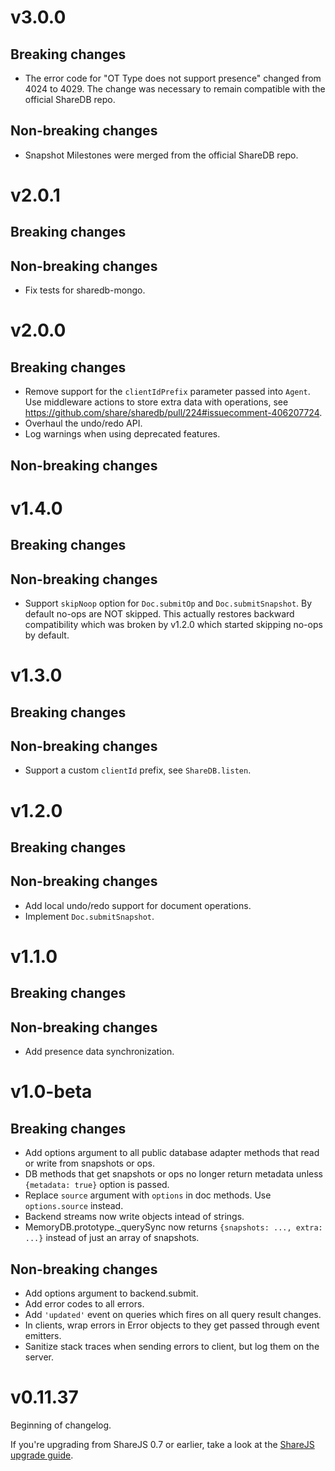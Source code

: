 # v3.0.0

## Breaking changes

- The error code for "OT Type does not support presence" changed from 4024 to 4029. The change was necessary to remain compatible with the official ShareDB repo.

## Non-breaking changes

- Snapshot Milestones were merged from the official ShareDB repo.


# v2.0.1

## Breaking changes

## Non-breaking changes

- Fix tests for sharedb-mongo.


# v2.0.0

## Breaking changes

- Remove support for the `clientIdPrefix` parameter passed into `Agent`. Use middleware actions to store extra data with operations, see https://github.com/share/sharedb/pull/224#issuecomment-406207724.
- Overhaul the undo/redo API.
- Log warnings when using deprecated features.

## Non-breaking changes


# v1.4.0

## Breaking changes

## Non-breaking changes

- Support `skipNoop` option for `Doc.submitOp` and `Doc.submitSnapshot`. By default no-ops are NOT skipped. This actually restores backward compatibility which was broken by v1.2.0 which started skipping no-ops by default.


# v1.3.0

## Breaking changes

## Non-breaking changes

- Support a custom `clientId` prefix, see `ShareDB.listen`.


# v1.2.0

## Breaking changes

## Non-breaking changes

- Add local undo/redo support for document operations.
- Implement `Doc.submitSnapshot`.


# v1.1.0

## Breaking changes

## Non-breaking changes

- Add presence data synchronization.


# v1.0-beta

## Breaking changes

- Add options argument to all public database adapter methods that read or write from snapshots or ops.
- DB methods that get snapshots or ops no longer return metadata unless `{metadata: true}` option is passed.
- Replace `source` argument with `options` in doc methods. Use `options.source` instead.
- Backend streams now write objects intead of strings.
- MemoryDB.prototype._querySync now returns `{snapshots: ..., extra: ...}` instead of just an array of snapshots.

## Non-breaking changes

- Add options argument to backend.submit.
- Add error codes to all errors.
- Add `'updated'` event on queries which fires on all query result changes.
- In clients, wrap errors in Error objects to they get passed through event emitters.
- Sanitize stack traces when sending errors to client, but log them on the server.


# v0.11.37

Beginning of changelog.

If you're upgrading from ShareJS 0.7 or earlier,
take a look at the [ShareJS upgrade guide](docs/upgrading-from-sharejs.md).
